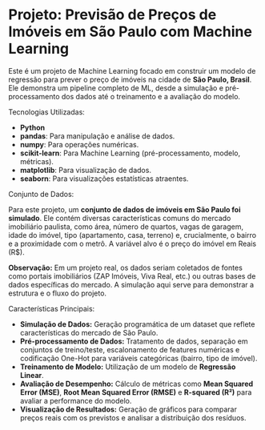 # Projeto: Previsão de Preços de Imóveis em São Paulo com Machine Learning

Este é um projeto de Machine Learning focado em construir um modelo de regressão para prever o preço de imóveis na cidade de **São Paulo, Brasil**. Ele demonstra um pipeline completo de ML, desde a simulação e pré-processamento dos dados até o treinamento e a avaliação do modelo.

Tecnologias Utilizadas:

* **Python**
* **pandas**: Para manipulação e análise de dados.
* **numpy**: Para operações numéricas.
* **scikit-learn**: Para Machine Learning (pré-processamento, modelo, métricas).
* **matplotlib**: Para visualização de dados.
* **seaborn**: Para visualizações estatísticas atraentes.

Conjunto de Dados:

Para este projeto, um **conjunto de dados de imóveis em São Paulo foi simulado**. Ele contém diversas características comuns do mercado imobiliário paulista, como área, número de quartos, vagas de garagem, idade do imóvel, tipo (apartamento, casa, terreno) e, crucialmente, o bairro e a proximidade com o metrô. A variável alvo é o preço do imóvel em Reais (R$).

**Observação:** Em um projeto real, os dados seriam coletados de fontes como portais imobiliários (ZAP Imóveis, Viva Real, etc.) ou outras bases de dados específicas do mercado. A simulação aqui serve para demonstrar a estrutura e o fluxo do projeto.

Características Principais:

* **Simulação de Dados:** Geração programática de um dataset que reflete características do mercado de São Paulo.
* **Pré-processamento de Dados:** Tratamento de dados, separação em conjuntos de treino/teste, escalonamento de features numéricas e codificação One-Hot para variáveis categóricas (bairro, tipo de imóvel).
* **Treinamento de Modelo:** Utilização de um modelo de **Regressão Linear**.
* **Avaliação de Desempenho:** Cálculo de métricas como **Mean Squared Error (MSE)**, **Root Mean Squared Error (RMSE)** e **R-squared (R²)** para avaliar a performance do modelo.
* **Visualização de Resultados:** Geração de gráficos para comparar preços reais com os previstos e analisar a distribuição dos resíduos.
